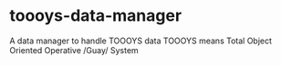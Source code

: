 # toooys-data-manager
A data  manager to handle TOOOYS data
TOOOYS means Total Object Oriented Operative /Guay/ System
